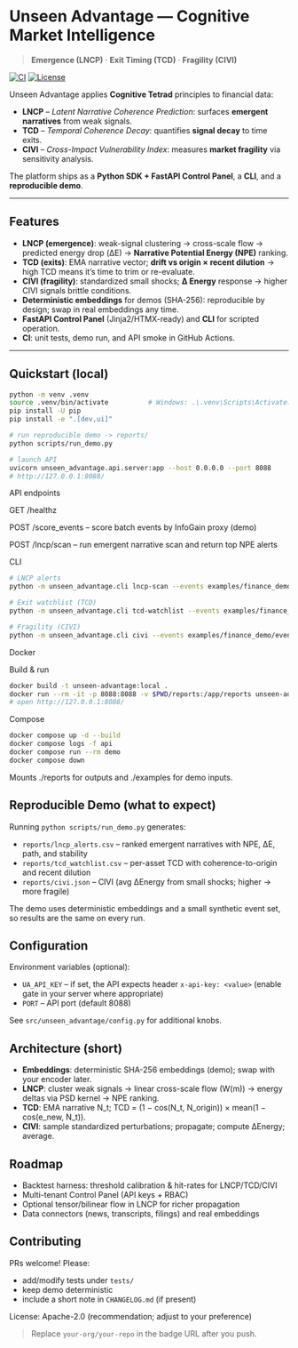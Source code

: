 # Unseen Advantage — Cognitive Market Intelligence
> **Emergence (LNCP)** · **Exit Timing (TCD)** · **Fragility (CIVI)**

[![CI](https://img.shields.io/github/actions/workflow/status/your-org/your-repo/ci.yml?branch=main&label=CI)](../../actions)
[![License](https://img.shields.io/badge/license-Apache%202.0-blue.svg)](LICENSE)

Unseen Advantage applies **Cognitive Tetrad** principles to financial data:
- **LNCP** – *Latent Narrative Coherence Prediction*: surfaces **emergent narratives** from weak signals.
- **TCD** – *Temporal Coherence Decay*: quantifies **signal decay** to time exits.
- **CIVI** – *Cross-Impact Vulnerability Index*: measures **market fragility** via sensitivity analysis.

The platform ships as a **Python SDK + FastAPI Control Panel**, a **CLI**, and a **reproducible demo**.

---

## Features

- **LNCP (emergence)**: weak-signal clustering → cross-scale flow → predicted energy drop (ΔE) → **Narrative Potential Energy (NPE)** ranking.
- **TCD (exits)**: EMA narrative vector; **drift vs origin × recent dilution** → high TCD means it’s time to trim or re-evaluate.
- **CIVI (fragility)**: standardized small shocks; **Δ Energy** response → higher CIVI signals brittle conditions.
- **Deterministic embeddings** for demos (SHA-256): reproducible by design; swap in real embeddings any time.
- **FastAPI Control Panel** (Jinja2/HTMX-ready) and **CLI** for scripted operation.
- **CI**: unit tests, demo run, and API smoke in GitHub Actions.

---

## Quickstart (local)

```bash
python -m venv .venv
source .venv/bin/activate          # Windows: .\.venv\Scripts\Activate.ps1
pip install -U pip
pip install -e ".[dev,ui]"

# run reproducible demo -> reports/
python scripts/run_demo.py

# launch API
uvicorn unseen_advantage.api.server:app --host 0.0.0.0 --port 8088
# http://127.0.0.1:8088/
```


API endpoints

GET /healthz

POST /score_events – score batch events by InfoGain proxy (demo)

POST /lncp/scan – run emergent narrative scan and return top NPE alerts

CLI

```bash
# LNCP alerts
python -m unseen_advantage.cli lncp-scan --events examples/finance_demo/events.csv --out alerts.csv

# Exit watchlist (TCD)
python -m unseen_advantage.cli tcd-watchlist --events examples/finance_demo/events.csv --assets AAPL,TSLA,NVDA,MSFT --out tcd.csv

# Fragility (CIVI)
python -m unseen_advantage.cli civi --events examples/finance_demo/events.csv --out civi.json
```

Docker

Build & run

```bash
docker build -t unseen-advantage:local .
docker run --rm -it -p 8088:8088 -v $PWD/reports:/app/reports unseen-advantage:local
# open http://127.0.0.1:8088/
```


Compose

```bash
docker compose up -d --build
docker compose logs -f api
docker compose run --rm demo
docker compose down
```


Mounts ./reports for outputs and ./examples for demo inputs.

## Reproducible Demo (what to expect)

Running `python scripts/run_demo.py` generates:

- `reports/lncp_alerts.csv` – ranked emergent narratives with NPE, ΔE, path, and stability
- `reports/tcd_watchlist.csv` – per-asset TCD with coherence-to-origin and recent dilution
- `reports/civi.json` – CIVI (avg ΔEnergy from small shocks; higher → more fragile)

The demo uses deterministic embeddings and a small synthetic event set, so results are the same on every run.

## Configuration

Environment variables (optional):

- `UA_API_KEY` – if set, the API expects header `x-api-key: <value>` (enable gate in your server where appropriate)
- `PORT` – API port (default 8088)

See `src/unseen_advantage/config.py` for additional knobs.

## Architecture (short)

- **Embeddings**: deterministic SHA-256 embeddings (demo); swap with your encoder later.
- **LNCP**: cluster weak signals → linear cross-scale flow (W(m)) → energy deltas via PSD kernel → NPE ranking.
- **TCD**: EMA narrative N_t; TCD = (1 − cos(N_t, N_origin)) × mean(1 − cos(e_new, N_t)).
- **CIVI**: sample standardized perturbations; propagate; compute ΔEnergy; average.

## Roadmap

- Backtest harness: threshold calibration & hit-rates for LNCP/TCD/CIVI
- Multi-tenant Control Panel (API keys + RBAC)
- Optional tensor/bilinear flow in LNCP for richer propagation
- Data connectors (news, transcripts, filings) and real embeddings

## Contributing

PRs welcome! Please:

- add/modify tests under `tests/`
- keep demo deterministic
- include a short note in `CHANGELOG.md` (if present)

License: Apache-2.0 (recommendation; adjust to your preference)


> Replace `your-org/your-repo` in the badge URL after you push.
